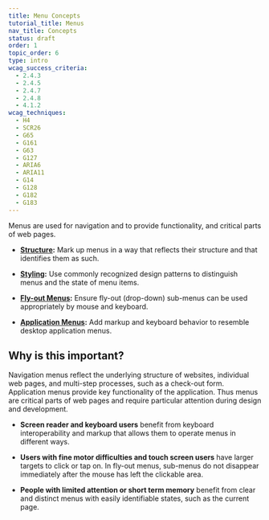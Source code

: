 ```yaml
---
title: Menu Concepts
tutorial_title: Menus
nav_title: Concepts
status: draft
order: 1
topic_order: 6
type: intro
wcag_success_criteria:
  - 2.4.3
  - 2.4.5
  - 2.4.7
  - 2.4.8
  - 4.1.2
wcag_techniques:
  - H4
  - SCR26
  - G65
  - G161
  - G63
  - G127
  - ARIA6
  - ARIA11
  - G14
  - G128
  - G182
  - G183
---
```

Menus are used for navigation and to provide functionality, and critical parts of web pages.

* **[Structure](structure.html):** Mark up menus in a way that reflects their structure and that identifies them as such.

* **[Styling](styling.html):** Use commonly recognized design patterns to distinguish menus and the state of menu items.

* **[Fly-out Menus](flyout.html):** Ensure fly-out (drop-down) sub-menus can be used appropriately by mouse and keyboard.

* **[Application Menus](application-menus.html):** Add markup and keyboard behavior to resemble desktop application menus.

## Why is this important?

Navigation menus reflect the underlying structure of websites, individual web pages, and multi-step processes, such as a check-out form. Application menus provide key functionality of the application. Thus menus are critical parts of web pages and require particular attention during design and development.

* **Screen reader and keyboard users** benefit from keyboard interoperability and markup that allows them to operate menus in different ways.

* **Users with fine motor difficulties and touch screen users** have larger targets to click or tap on. In fly-out menus, sub-menus do not disappear immediately after the mouse has left the clickable area.

* **People with limited attention or short term memory** benefit from clear and distinct menus with easily identifiable states, such as the current page.

